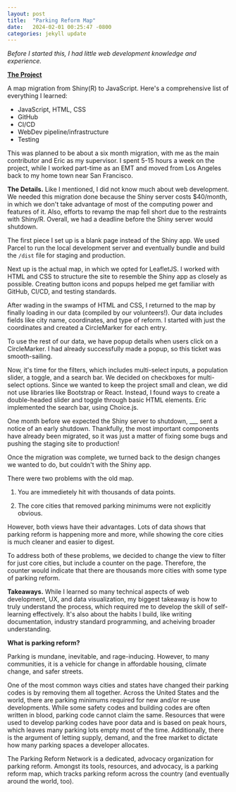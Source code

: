 ```yaml
---
layout: post
title:  "Parking Reform Map"
date:   2024-02-01 00:25:47 -0800
categories: jekyll update
---
```

*Before I started this, I had little web development knowledge and experience.*

**[The Project][reform-map]** 

A map migration from Shiny(R) to JavaScript. Here's a comprehensive list of everything I learned:
- JavaScript, HTML, CSS
- GitHub
- CI/CD
- WebDev pipeline/infrastructure
- Testing

This was planned to be about a six month migration, with me as the main contributor and Eric as my supervisor. I spent 5-15 hours a week on the project, while I worked part-time as an EMT and moved from Los Angeles back to my home town near San Francisco. 

**The Details.**
Like I mentioned, I did not know much about web development. We needed this migration done because the Shiny server costs $40/month, in which we don't take advantage of most of the computing power and features of it. Also, efforts to revamp the map fell short due to the restraints with Shiny/R. Overall, we had a deadline before the Shiny server would shutdown.

The first piece I set up is a blank page instead of the Shiny app. We used Parcel to run the local development server and eventually bundle and build the `/dist` file for staging and production.

Next up is the actual map, in which we opted for LeafletJS. I worked with HTML and CSS to structure the site to resemble the Shiny app as closely as possible. Creating button icons and popups helped me get familiar with GitHub, CI/CD, and testing standards. 

After wading in the swamps of HTML and CSS, I returned to the map by finally loading in our data (compiled by our volunteers!). Our data includes fields like city name, coordinates, and type of reform. I started with just the coordinates and created a CircleMarker for each entry.

To use the rest of our data, we have popup details when users click on a CircleMarker. I had already successfully made a popup, so this ticket was smooth-sailing.

Now, it's time for the filters, which includes multi-select inputs, a population slider, a toggle, and a search bar. We decided on checkboxes for multi-select options. Since we wanted to keep the project small and clean, we did not use libraries like Bootstrap or React. Instead, I found ways to create a double-headed slider and toggle through basic HTML elements. Eric implemented the search bar, using Choice.js.

One month before we expected the Shiny server to shutdown, ___ sent a notice of an early shutdown. Thankfully, the most important components have already been migrated, so it was just a matter of fixing some bugs and pushing the staging site to production!

Once the migration was complete, we turned back to the design changes we wanted to do, but couldn't with the Shiny app. 

There were two problems with the old map. 

1) You are immedietely hit with thousands of data points.

2) The core cities that removed parking minimums were not explicitly obvious.

However, both views have their advantages. Lots of data shows that parking reform is happening more and more, while showing the core cities is much cleaner and easier to digest.

To address both of these problems, we decided to change the view to filter for just core cities, but include a counter on the page. Therefore, the counter would indicate that there are thousands more cities with some type of parking reform.

**Takeaways.** While I learned so many technical aspects of web development, UX, and data visualization, my biggest takeaway is how to truly understand the process, which required me to develop the skill of self-learning effectively. It's also about the habits I build, like writing documentation, industry standard programming, and acheiving broader understanding.

**What is parking reform?**

Parking is mundane, inevitable, and rage-inducing. However, to many communities, it is a vehicle for change in affordable housing, climate change, and safer streets. 

One of the most common ways cities and states have changed their parking codes is by removing them all together. Across the United States and the world, there are parking minimums required for new and/or re-use developments. While some safety codes and building codes are often written in blood, parking code cannot claim the same. Resources that were used to develop parking codes have poor data and is based on peak hours, which leaves many parking lots empty most of the time. Additionally, there is the argument of letting supply, demand, and the free market to dictate how many parking spaces a developer allocates. 

The Parking Reform Network is a dedicated, advocacy organization for parking reform. Amongst its tools, resources, and advocacy, is a parking reform map, which tracks parking reform across the country (and eventually around the world, too).

[reform-map]: https://parkingreform.org/mandates-map

